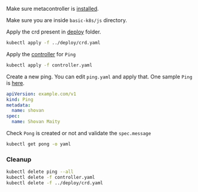 Make sure metacontroller is [installed](https://github.com/shovanmaity/metacontroller-by-example/tree/master/metacontroller).

Make sure you are inside `basic-k8s/js` directory.

Apply the crd present in [deploy](https://github.com/shovanmaity/metacontroller-by-example/tree/master/basic-k8s/deploy) folder.
```bash
kubectl apply -f ../deploy/crd.yaml
```
Apply the [controller](https://github.com/shovanmaity/metacontroller-by-example/blob/master/basic-k8s/js/controller.yaml) for `Ping`
```bash
kubectl apply -f controller.yaml
```
Create a new ping. You can edit `ping.yaml` and apply that. One sample `Ping` is [here](https://github.com/shovanmaity/metacontroller-by-example/blob/master/basic/deploy/ping.yaml).
```yaml
apiVersion: example.com/v1
kind: Ping
metadata:
  name: shovan
spec:
  name: Shovan Maity
```
Check `Pong` is created or not and validate the `spec.message`
```bash
kubectl get pong -o yaml
```
### Cleanup
```bash
kubectl delete ping --all
kubectl delete -f controller.yaml
kubectl delete -f ../deploy/crd.yaml
```
